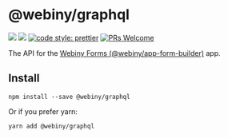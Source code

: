 # @webiny/graphql
[![](https://img.shields.io/npm/dw/@webiny/graphql.svg)](https://www.npmjs.com/package/@webiny/graphql) 
[![](https://img.shields.io/npm/v/@webiny/graphql.svg)](https://www.npmjs.com/package/@webiny/graphql)
[![code style: prettier](https://img.shields.io/badge/code_style-prettier-ff69b4.svg?style=flat-square)](https://github.com/prettier/prettier)
[![PRs Welcome](https://img.shields.io/badge/PRs-welcome-brightgreen.svg?style=flat-square)](http://makeapullrequest.com)

The API for the [Webiny Forms (@webiny/app-form-builder)](../app-form-builder) app. 
  
## Install
```
npm install --save @webiny/graphql
```

Or if you prefer yarn: 
```
yarn add @webiny/graphql
```
